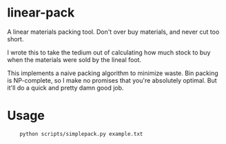 # linear-pack

A linear materials packing tool. Don't over buy materials, and never cut too short.

I wrote this to take the tedium out of calculating how much stock to
buy when the materials were sold by the lineal foot.

This implements a naive packing algorithm to minimize waste. Bin
packing is NP-complete, so I make no promises that you're absolutely
optimal. But it'll do a quick and pretty damn good job.

# Usage

```
    python scripts/simplepack.py example.txt
```



